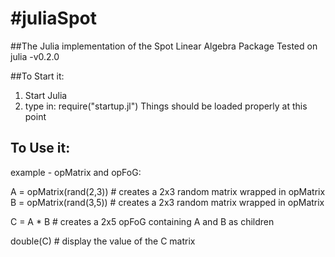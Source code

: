 #juliaSpot
=========

##The Julia implementation of the Spot Linear Algebra Package
Tested on julia -v0.2.0

##To Start it:
1. Start Julia
2. type in: require("startup.jl")
Things should be loaded properly at this point

## To Use it:
example - opMatrix and opFoG:

A = opMatrix(rand(2,3)) # creates a 2x3 random matrix wrapped in opMatrix
B = opMatrix(rand(3,5)) # creates a 2x3 random matrix wrapped in opMatrix

C = A * B				# creates a 2x5 opFoG containing A and B as children

double(C)				# display the value of the C matrix